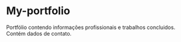 # My-portfolio
 Portfólio contendo informações profissionais e trabalhos concluidos.
 Contém dados de contato.